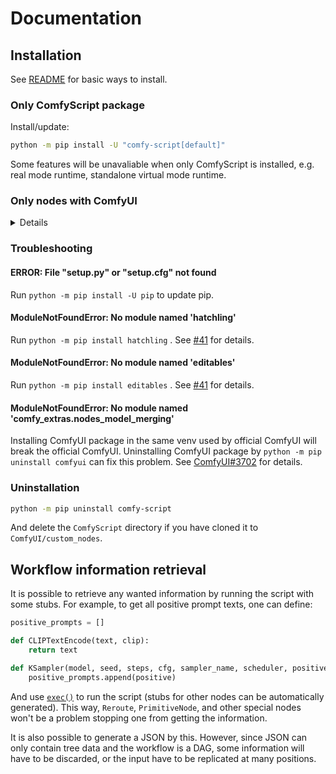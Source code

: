 # Documentation
## Installation
See [README](../README.md#installation) for basic ways to install.

### Only ComfyScript package
Install/update:
```sh
python -m pip install -U "comfy-script[default]"
```

Some features will be unavaliable when only ComfyScript is installed, e.g. real mode runtime, standalone virtual mode runtime.

### Only nodes with ComfyUI
<details>

Install [ComfyUI](https://github.com/comfyanonymous/ComfyUI) first. And then:
```sh
cd ComfyUI/custom_nodes
git clone https://github.com/Chaoses-Ib/ComfyScript.git
cd ComfyScript
python -m pip install -r requirements.txt
```

Update:
```sh
cd ComfyUI/custom_nodes/ComfyScript
git pull
python -m pip install -r requirements.txt
```

If you want, you can still import the package with a hardcoded path:
```python
import sys
# Or just '../src' if used in the examples directory
sys.path.insert(0, r'D:\...\ComfyUI\custom_nodes\ComfyScript\src')

import comfy_script
```

</details>

### Troubleshooting
#### ERROR: File "setup.py" or "setup.cfg" not found
Run `python -m pip install -U pip` to update pip.

#### ModuleNotFoundError: No module named 'hatchling'
Run `python -m pip install hatchling` . See [#41](https://github.com/Chaoses-Ib/ComfyScript/issues/41) for details.

#### ModuleNotFoundError: No module named 'editables'
Run `python -m pip install editables` . See [#41](https://github.com/Chaoses-Ib/ComfyScript/issues/41) for details.

#### ModuleNotFoundError: No module named 'comfy_extras.nodes_model_merging'
Installing ComfyUI package in the same venv used by official ComfyUI will break the official ComfyUI. Uninstalling ComfyUI package by `python -m pip uninstall comfyui` can fix this problem. See [ComfyUI#3702](https://github.com/comfyanonymous/ComfyUI/issues/3702) for details.

### Uninstallation
```sh
python -m pip uninstall comfy-script
```
And delete the `ComfyScript` directory if you have cloned it to `ComfyUI/custom_nodes`.

## Workflow information retrieval
It is possible to retrieve any wanted information by running the script with some stubs. For example, to get all positive prompt texts, one can define:

```python
positive_prompts = []

def CLIPTextEncode(text, clip):
    return text

def KSampler(model, seed, steps, cfg, sampler_name, scheduler, positive, negative, latent_image, denoise):
    positive_prompts.append(positive)
```
And use [`exec()`](https://docs.python.org/3/library/functions.html#exec) to run the script (stubs for other nodes can be automatically generated). This way, `Reroute`, `PrimitiveNode`, and other special nodes won't be a problem stopping one from getting the information.

It is also possible to generate a JSON by this. However, since JSON can only contain tree data and the workflow is a DAG, some information will have to be discarded, or the input have to be replicated at many positions.